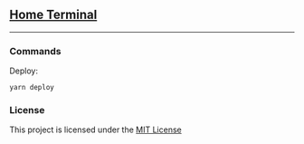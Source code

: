 ## [Home Terminal](https://drn.github.io/)

* * *

### Commands

Deploy:

    yarn deploy

### License

This project is licensed under the [MIT License](LICENSE.md)
